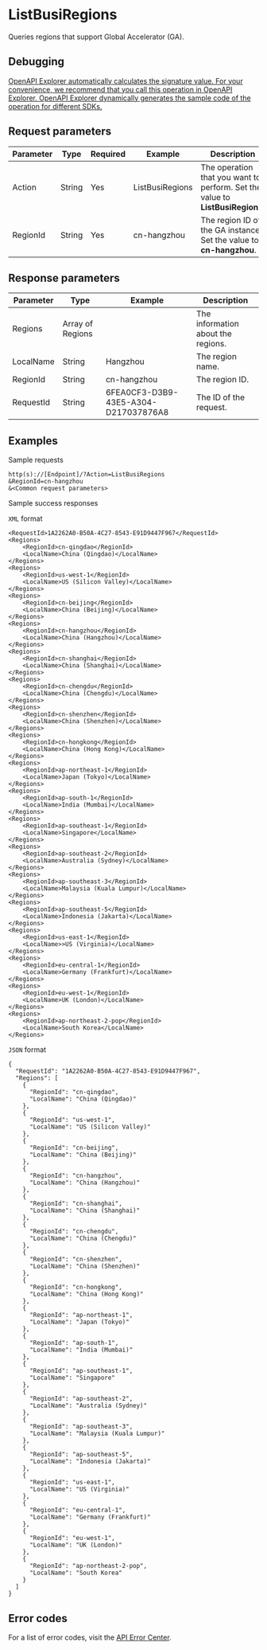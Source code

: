 # ListBusiRegions

Queries regions that support Global Accelerator \(GA\).

## Debugging

[OpenAPI Explorer automatically calculates the signature value. For your convenience, we recommend that you call this operation in OpenAPI Explorer. OpenAPI Explorer dynamically generates the sample code of the operation for different SDKs.](https://api.aliyun.com/#product=Ga&api=ListBusiRegions&type=RPC&version=2019-11-20)

## Request parameters

|Parameter|Type|Required|Example|Description|
|---------|----|--------|-------|-----------|
|Action|String|Yes|ListBusiRegions|The operation that you want to perform. Set the value to **ListBusiRegions**. |
|RegionId|String|Yes|cn-hangzhou|The region ID of the GA instance. Set the value to **cn-hangzhou**. |

## Response parameters

|Parameter|Type|Example|Description|
|---------|----|-------|-----------|
|Regions|Array of Regions| |The information about the regions. |
|LocalName|String|Hangzhou|The region name. |
|RegionId|String|cn-hangzhou|The region ID. |
|RequestId|String|6FEA0CF3-D3B9-43E5-A304-D217037876A8|The ID of the request. |

## Examples

Sample requests

```
http(s)://[Endpoint]/?Action=ListBusiRegions
&RegionId=cn-hangzhou
&<Common request parameters>
```

Sample success responses

`XML` format

```
<RequestId>1A2262A0-B50A-4C27-8543-E91D9447F967</RequestId>
<Regions>
    <RegionId>cn-qingdao</RegionId>
    <LocalName>China (Qingdao)</LocalName>
</Regions>
<Regions>
    <RegionId>us-west-1</RegionId>
    <LocalName>US (Silicon Valley)</LocalName>
</Regions>
<Regions>
    <RegionId>cn-beijing</RegionId>
    <LocalName>China (Beijing)</LocalName>
</Regions>
<Regions>
    <RegionId>cn-hangzhou</RegionId>
    <LocalName>China (Hangzhou)</LocalName>
</Regions>
<Regions>
    <RegionId>cn-shanghai</RegionId>
    <LocalName>China (Shanghai)</LocalName>
</Regions>
<Regions>
    <RegionId>cn-chengdu</RegionId>
    <LocalName>China (Chengdu)</LocalName>
</Regions>
<Regions>
    <RegionId>cn-shenzhen</RegionId>
    <LocalName>China (Shenzhen)</LocalName>
</Regions>
<Regions>
    <RegionId>cn-hongkong</RegionId>
    <LocalName>China (Hong Kong)</LocalName>
</Regions>
<Regions>
    <RegionId>ap-northeast-1</RegionId>
    <LocalName>Japan (Tokyo)</LocalName>
</Regions>
<Regions>
    <RegionId>ap-south-1</RegionId>
    <LocalName>India (Mumbai)</LocalName>
</Regions>
<Regions>
    <RegionId>ap-southeast-1</RegionId>
    <LocalName>Singapore</LocalName>
</Regions>
<Regions>
    <RegionId>ap-southeast-2</RegionId>
    <LocalName>Australia (Sydney)</LocalName>
</Regions>
<Regions>
    <RegionId>ap-southeast-3</RegionId>
    <LocalName>Malaysia (Kuala Lumpur)</LocalName>
</Regions>
<Regions>
    <RegionId>ap-southeast-5</RegionId>
    <LocalName>Indonesia (Jakarta)</LocalName>
</Regions>
<Regions>
    <RegionId>us-east-1</RegionId>
    <LocalName>>US (Virginia)</LocalName>
</Regions>
<Regions>
    <RegionId>eu-central-1</RegionId>
    <LocalName>Germany (Frankfurt)</LocalName>
</Regions>
<Regions>
    <RegionId>eu-west-1</RegionId>
    <LocalName>UK (London)</LocalName>
</Regions>
<Regions>
    <RegionId>ap-northeast-2-pop</RegionId>
    <LocalName>South Korea</LocalName>
</Regions>
```

`JSON` format

```
{
  "RequestId": "1A2262A0-B50A-4C27-8543-E91D9447F967",
  "Regions": [
    {
      "RegionId": "cn-qingdao",
      "LocalName": "China (Qingdao)"
    },
    {
      "RegionId": "us-west-1",
      "LocalName": "US (Silicon Valley)"
    },
    {
      "RegionId": "cn-beijing",
      "LocalName": "China (Beijing)"
    },
    {
      "RegionId": "cn-hangzhou",
      "LocalName": "China (Hangzhou)"
    },
    {
      "RegionId": "cn-shanghai",
      "LocalName": "China (Shanghai)"
    },
    {
      "RegionId": "cn-chengdu",
      "LocalName": "China (Chengdu)"
    },
    {
      "RegionId": "cn-shenzhen",
      "LocalName": "China (Shenzhen)"
    },
    {
      "RegionId": "cn-hongkong",
      "LocalName": "China (Hong Kong)"
    },
    {
      "RegionId": "ap-northeast-1",
      "LocalName": "Japan (Tokyo)"
    },
    {
      "RegionId": "ap-south-1",
      "LocalName": "India (Mumbai)"
    },
    {
      "RegionId": "ap-southeast-1",
      "LocalName": "Singapore"
    },
    {
      "RegionId": "ap-southeast-2",
      "LocalName": "Australia (Sydney)"
    },
    {
      "RegionId": "ap-southeast-3",
      "LocalName": "Malaysia (Kuala Lumpur)"
    },
    {
      "RegionId": "ap-southeast-5",
      "LocalName": "Indonesia (Jakarta)"
    },
    {
      "RegionId": "us-east-1",
      "LocalName": "US (Virginia)"
    },
    {
      "RegionId": "eu-central-1",
      "LocalName": "Germany (Frankfurt)"
    },
    {
      "RegionId": "eu-west-1",
      "LocalName": "UK (London)"
    },
    {
      "RegionId": "ap-northeast-2-pop",
      "LocalName": "South Korea"
    }
  ]
}
```

## Error codes

For a list of error codes, visit the [API Error Center](https://error-center.alibabacloud.com/status/product/Ga).

